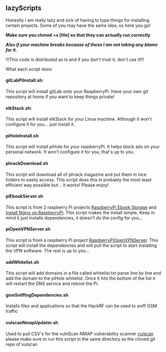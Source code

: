 ## lazyScripts
Honestly I am really lazy and sick of having to type things for installing certain projects. 
Some of you may have the same idea, so here you go!

**Make sure you chmod +x [file] so that they can actually run correctly**

**_Also if your machine breaks because of these I am not taking any blame for it._**

!!!This code is distributed as is and if you don't trust it, don't use it!!!

What each script does:

#### gitLabPiInstall.sh:
This script will install gitLab onto your RaspberryPi. Have your own git repository at home if you want to keep things private!

#### elkStack.sh:
This script will install elkStack for your Linux machine. Although it won't configure it for you... just install it.

#### piHoleInstall.sh
This script will install piHole for your raspberryPi. It helps block ads on your personal network. It won't configure it for you, that's up to you.

#### phrackDownload.sh
This script will download all of phrack magazine and put them in nice folders to easily access. This script does this in probably the most least efficient way possible but... it works! Please enjoy!

#### piEbookServer.sh
This script is from 2 raspberry Pi projects [RaspberryPi Ebook Storage](https://pimylifeup.com/raspberry-pi-ebook-server/) and [Install Nginx on RaspberryPi](https://pimylifeup.com/raspberry-pi-nginx/). This script makes the install simple. Keep in mind it just installs dependencies, it doesn't do the config for you...

#### piOpenVPNServer.sh
This script is from a raspberry Pi project [RaspberryPiOpenVPNServer](https://pimylifeup.com/raspberry-pi-vpn-server/). This script will install the dependencies and will pull the script to start installing the VPN software. The rest is up to you...

#### addWhitelist.sh
This script will add domains in a file called whitelist.txt parse line by line and add the domain to the piHole whitelist. Once it hits the bottom of the list it will restart the DNS service and reboot the Pi.

#### gsmSniffingDependencies.sh
Installs files and applications so that the HackRF can be used to sniff GSM traffic

#### vulscanNmapUpdater.sh
Used to pull CSV's for the vulnScan NMAP vulnerability scanner [vulscan](https://github.com/scipag/vulscan) please make sure to run this script in the same directory as the cloned git repo of vulscan 

